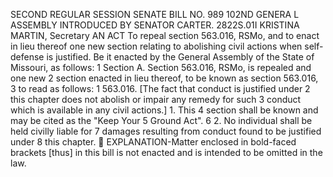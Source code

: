 SECOND REGULAR SESSION
SENATE BILL NO. 989
102ND GENERA L ASSEMBLY
INTRODUCED BY SENATOR CARTER.
2822S.01I KRISTINA MARTIN, Secretary
AN ACT
To repeal section 563.016, RSMo, and to enact in lieu thereof one new section relating to
abolishing civil actions when self-defense is justified.
Be it enacted by the General Assembly of the State of Missouri, as follows:
1 Section A. Section 563.016, RSMo, is repealed and one new
2 section enacted in lieu thereof, to be known as section 563.016,
3 to read as follows:
1 563.016. [The fact that conduct is justified under
2 this chapter does not abolish or impair any remedy for such
3 conduct which is available in any civil actions.] 1. This
4 section shall be known and may be cited as the "Keep Your
5 Ground Act".
6 2. No individual shall be held civilly liable for
7 damages resulting from conduct found to be justified under
8 this chapter.

EXPLANATION-Matter enclosed in bold-faced brackets [thus] in this bill is not enacted
and is intended to be omitted in the law.